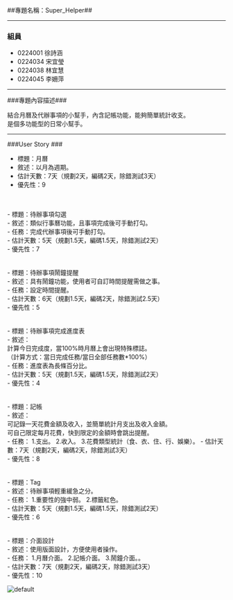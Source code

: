 ##專題名稱：Super_Helper##

----------

### 組員 ###

- 0224001 徐詩涵
- 0224034 宋宜瑩
- 0224038 林宜慧
- 0224045 李姍萍

----------
###專題內容描述###

結合月曆及代辦事項的小幫手，內含記帳功能，能夠簡單統計收支。<br>
是個多功能型的日常小幫手。

----------
###User Story ###

- 標題：月曆<br>
- 敘述：以月為週期。<br>
- 估計天數：7天（規劃2天，編碼2天，除錯測試3天）<br>
- 優先性：9<br>
<br>
<br>
- 標題：待辦事項勾選<br>
- 敘述：類似行事曆功能，且事項完成後可手動打勾。<br>
- 任務：完成代辦事項後可手動打勾。<br>
- 估計天數：5天（規劃1.5天，編碼1.5天，除錯測試2天）<br>
- 優先性：7<br>
<br>
<br>
- 標題：待辦事項鬧鐘提醒<br>
- 敘述：具有鬧鐘功能，使用者可自訂時間提醒需做之事。<br>
- 任務：設定時間提醒。<br>
- 估計天數：6天（規劃1.5天，編碼2天，除錯測試2.5天）<br>
- 優先性：5<br>
<br>
<br>
- 標題：待辦事項完成進度表<br>
- 敘述：<br>
計算今日完成度，當100%時月曆上會出現特殊標誌。<br>
（計算方式：當日完成任務/當日全部任務數*100%）<br>
- 任務：進度表為長條百分比。<br>
- 估計天數：5天（規劃1.5天，編碼1.5天，除錯測試2天）<br>
- 優先性：4<br>
<br>
<br>
- 標題：記帳<br>
- 敘述：<br>
可記錄一天花費金額及收入，並簡單統計月支出及收入金額。<br>
可自己限定每月花費，快到限定的金額時會跳出提醒。<br>
- 任務：
1.支出。
2.收入。
3.花費類型統計（食、衣、住、行、娛樂）。
- 估計天數：7天（規劃2天，編碼2天，除錯測試3天）<br>
- 優先性：8<br>
<br>
<br>
- 標題：Tag<br>
- 敘述：待辦事項輕重緩急之分。<br>
- 任務：
1.重要性的強中弱。
2.標籤紅色。<br>
- 估計天數：5天（規劃1.5天，編碼1.5天，除錯測試2天）<br>
- 優先性：6<br>
<br>
<br>
- 標題：介面設計<br>
- 敘述：使用版面設計，方便使用者操作。<br>
- 任務：
1.月曆介面。
2.記帳介面。
3.鬧鐘介面。。<br>
- 估計天數：7天（規劃2天，編碼2天，除錯測試3天）<br>
- 優先性：10<br>

![default](https://cloud.githubusercontent.com/assets/11312915/7487225/0bb49512-f3e6-11e4-91e4-a5197bbbfaf1.png)
